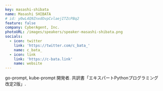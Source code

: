 ```yaml
---
key: masashi-shibata
name: Masashi SHIBATA
# id: y0wL4Q9ZnxdOvpCvlaejITZcPBq2
feature: false
company: CyberAgent, Inc.
photoURL: /images/speakers/speaker-masashi-shibata.png
socials:
  - icon: twitter
    link: 'https://twitter.com/c_bata_'
    name: c_bata_
  - icon: link
    link: 'https://c-bata.link'
    name: website
---
```

go-prompt, kube-prompt 開発者. 共訳書「エキスパートPythonプログラミング 改定2版」.
